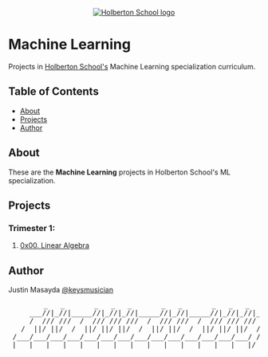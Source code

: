 <p align="center">
  <a href=#>
    <img src="https://intranet.hbtn.io/assets/holberton-logo-full-black-157ccfa3d2134776c1e3f78c0fe682968e8848b64fcacc6187976044f75f35a8.png" alt="Holberton School logo">
  </a>
</p>

# Machine Learning
Projects in [Holberton School's](https://www.holbertonschool.com/) Machine Learning specialization curriculum.

## Table of Contents
* [About](#about)
* [Projects](#projects)
* [Author](#author)

## About
These are the **Machine Learning** projects in Holberton School's ML specialization.

## Projects
### Trimester 1:
1. [0x00. Linear Algebra]()

## Author
Justin Masayda [@keysmusician](https://github.com/keysmusician)
<pre align="center">
      _   _       _   _   _       _   _       _   _   _
     ___//|_//|_____//|_//|_//|_____//|_//|_____//|_//|_//|___
     /  /// ///  /  /// /// ///  /  /// ///  /  /// /// ///  / |
   /  ||/ ||/  /  ||/ ||/ ||/  /  ||/ ||/  /  ||/ ||/ ||/  / /
 /___/___/___/___/___/___/___/___/___/___/___/___/___/___/ /
|___|___|___|___|___|___|___|___|___|___|___|___|___|___|/
</pre>
<p><span style="font-family: 'Lucida Console'; line-height: 14px; font-size: 14px; display: inline-block;">&nbsp;</span></p>
